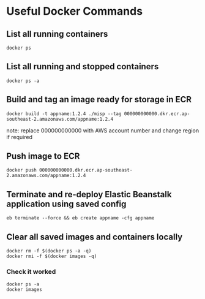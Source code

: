 # Useful Docker Commands

## List all running containers
~~~
docker ps
~~~

## List all running and stopped containers
~~~
docker ps -a
~~~

## Build and tag an image ready for storage in ECR
~~~
docker build -t appname:1.2.4 ./misp --tag 000000000000.dkr.ecr.ap-southeast-2.amazonaws.com/appname:1.2.4
~~~
note: replace 000000000000 with AWS account number and change region if required

## Push image to ECR
~~~
docker push 000000000000.dkr.ecr.ap-southeast-2.amazonaws.com/appname:1.2.4
~~~

## Terminate and re-deploy Elastic Beanstalk application using saved config
~~~
eb terminate --force && eb create appname -cfg appname
~~~

## Clear all saved images and containers locally
~~~
docker rm -f $(docker ps -a -q)
docker rmi -f $(docker images -q)
~~~

### Check it worked
~~~
docker ps -a
docker images
~~~

